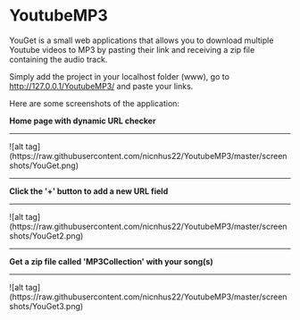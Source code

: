 YoutubeMP3
==========

YouGet is a small web applications that allows you to download multiple Youtube videos to MP3 by pasting their link and receiving a zip file containing the audio track.

Simply add the project in your localhost folder (www), go to http://127.0.0.1/YoutubeMP3/ and paste your links.

Here are some screenshots of the application:

<b>Home page with dynamic URL checker</b>
<hr/>
![alt tag](https://raw.githubusercontent.com/nicnhus22/YoutubeMP3/master/screenshots/YouGet.png)
<hr/>

<b>Click the '+' button to add a new URL field</b>
<hr/>
![alt tag](https://raw.githubusercontent.com/nicnhus22/YoutubeMP3/master/screenshots/YouGet2.png)
<hr/>

<b>Get a zip file called 'MP3Collection' with your song(s)</b>
<hr/>
![alt tag](https://raw.githubusercontent.com/nicnhus22/YoutubeMP3/master/screenshots/YouGet3.png)


